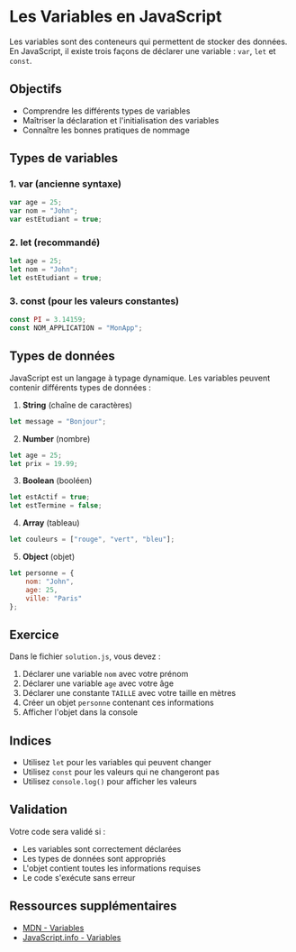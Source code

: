 # Les Variables en JavaScript

Les variables sont des conteneurs qui permettent de stocker des données. En JavaScript, il existe trois façons de déclarer une variable : `var`, `let` et `const`.

## Objectifs
- Comprendre les différents types de variables
- Maîtriser la déclaration et l'initialisation des variables
- Connaître les bonnes pratiques de nommage

## Types de variables

### 1. var (ancienne syntaxe)
```javascript
var age = 25;
var nom = "John";
var estEtudiant = true;
```

### 2. let (recommandé)
```javascript
let age = 25;
let nom = "John";
let estEtudiant = true;
```

### 3. const (pour les valeurs constantes)
```javascript
const PI = 3.14159;
const NOM_APPLICATION = "MonApp";
```

## Types de données

JavaScript est un langage à typage dynamique. Les variables peuvent contenir différents types de données :

1. **String** (chaîne de caractères)
```javascript
let message = "Bonjour";
```

2. **Number** (nombre)
```javascript
let age = 25;
let prix = 19.99;
```

3. **Boolean** (booléen)
```javascript
let estActif = true;
let estTermine = false;
```

4. **Array** (tableau)
```javascript
let couleurs = ["rouge", "vert", "bleu"];
```

5. **Object** (objet)
```javascript
let personne = {
    nom: "John",
    age: 25,
    ville: "Paris"
};
```

## Exercice

Dans le fichier `solution.js`, vous devez :

1. Déclarer une variable `nom` avec votre prénom
2. Déclarer une variable `age` avec votre âge
3. Déclarer une constante `TAILLE` avec votre taille en mètres
4. Créer un objet `personne` contenant ces informations
5. Afficher l'objet dans la console

## Indices
- Utilisez `let` pour les variables qui peuvent changer
- Utilisez `const` pour les valeurs qui ne changeront pas
- Utilisez `console.log()` pour afficher les valeurs

## Validation
Votre code sera validé si :
- Les variables sont correctement déclarées
- Les types de données sont appropriés
- L'objet contient toutes les informations requises
- Le code s'exécute sans erreur

## Ressources supplémentaires
- [MDN - Variables](https://developer.mozilla.org/fr/docs/Web/JavaScript/Guide/Grammar_and_types#Variables)
- [JavaScript.info - Variables](https://javascript.info/variables)
